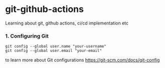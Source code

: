 # git-github-actions
Learning about git, github actions, ci/cd implementation etc 

### 1. Configuring Git 
```shell
git config --global user.name "your-username"
git config --global user.email "your-email"
```
to learn more about Git configurations https://git-scm.com/docs/git-config
